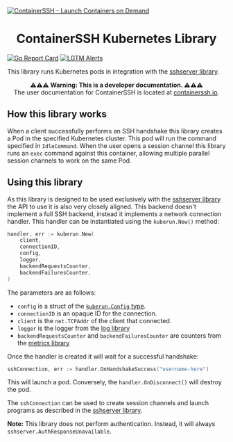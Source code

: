 [![ContainerSSH - Launch Containers on Demand](https://containerssh.github.io/images/logo-for-embedding.svg)](https://containerssh.github.io/)

<!--suppress HtmlDeprecatedAttribute -->
<h1 align="center">ContainerSSH Kubernetes Library</h1>

[![Go Report Card](https://goreportcard.com/badge/github.com/containerssh/kuberun?style=for-the-badge)](https://goreportcard.com/report/github.com/containerssh/kuberun)
[![LGTM Alerts](https://img.shields.io/lgtm/alerts/github/ContainerSSH/kuberun?style=for-the-badge)](https://lgtm.com/projects/g/ContainerSSH/kuberun/)

This library runs Kubernetes pods in integration with the [sshserver library](https://github.com/containerssh/sshserver).

<p align="center"><strong>⚠⚠⚠ Warning: This is a developer documentation. ⚠⚠⚠</strong><br />The user documentation for ContainerSSH is located at <a href="https://containerssh.io">containerssh.io</a>.</p>

## How this library works

When a client successfully performs an SSH handshake this library creates a Pod in the specified Kubernetes cluster. This pod will run the command specified in `IdleCommand`. When the user opens a session channel this library runs an `exec` command against this container, allowing multiple parallel session channels to work on the same Pod.

## Using this library

As this library is designed to be used exclusively with the [sshserver library](https://github.com/containerssh/sshserver) the API to use it is also very closely aligned. This backend doesn't implement a full SSH backend, instead it implements a network connection handler. This handler can be instantiated using the `kuberun.New()` method:

```go
handler, err := kuberun.New(
    client,
    connectionID,
    config,
    logger,
    backendRequestsCounter,
    backendFailuresCounter,
)
```

The parameters are as follows:

- `config` is a struct of the [`kuberun.Config` type](config.go).
- `connectionID` is an opaque ID for the connection.
- `client` is the `net.TCPAddr` of the client that connected.
- `logger` is the logger from the [log library](https://github.com/containerssh/libcontainerssh/log)
- `backendRequestsCounter` and `backendFailuresCounter` are counters from the [metrics library](https://github.com/containerssh/metrics)

Once the handler is created it will wait for a successful handshake:

```go
sshConnection, err := handler.OnHandshakeSuccess("username-here")
```

This will launch a pod. Conversely, the `handler.OnDisconnect()` will destroy the pod.

The `sshConnection` can be used to create session channels and launch programs as described in the [sshserver library](https://github.com/containerssh/sshserver).

**Note:** This library does not perform authentication. Instead, it will always `sshserver.AuthResponseUnavailable`.
